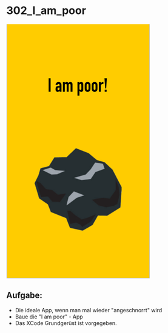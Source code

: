 # 302_I_am_poor

![I am poor app](./I_am_poor.png)

## Aufgabe:
* Die ideale App, wenn man mal wieder "angeschnorrt" wird
* Baue die "I am poor" - App
* Das XCode Grundgerüst ist vorgegeben.
